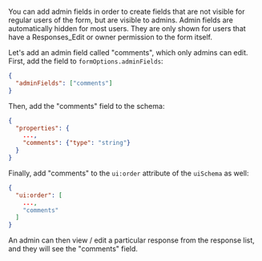 You can add admin fields in order to create fields that are not visible for regular users of the form, but are visible to admins. Admin fields are automatically hidden for most users. They are only shown for users that have a Responses_Edit or owner permission to the form itself.

Let's add an admin field called "comments", which only admins can edit. First, add the field to `formOptions.adminFields`:

```json
{
  "adminFields": ["comments"]
}
```

Then, add the "comments" field to the schema:

```json
{
  "properties": {
    ...,
    "comments": {"type": "string"}
  }
}
```

Finally, add "comments" to the `ui:order` attribute of the `uiSchema` as well:

```json
{
  "ui:order": [
    ...,
    "comments"
  ]
}
```

An admin can then view / edit a particular response from the response list, and they will see the "comments" field.
